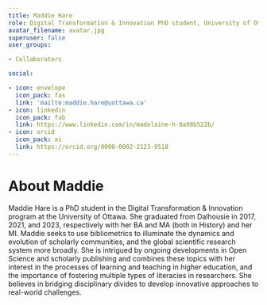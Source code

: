 ```yaml
---
title: Maddie Hare
role: Digital Transformation & Innovation PhD student, University of Ottawa
avatar_filename: avatar.jpg
superuser: false
user_groups:

- Collaborators

social:

- icon: envelope
  icon_pack: fas
  link: 'mailto:maddie.hare@uottawa.ca'
- icon: linkedin
  icon_pack: fab
  link: https://www.linkedin.com/in/madelaine-h-8a98b522b/
- icon: orcid
  icon_pack: ai
  link: https://orcid.org/0000-0002-2123-9518
---
```


# About Maddie

Maddie Hare is a PhD student in the Digital Transformation & Innovation program at the University of Ottawa. She graduated from Dalhousie in 2017, 2021, and 2023, respectively with her BA and MA (both in History) and her MI. Maddie seeks to use bibliometrics to illuminate the dynamics and evolution of scholarly communities, and the global scientific research system more broadly. She is intrigued by ongoing developments in Open Science and scholarly publishing and combines these topics with her interest in the processes of learning and teaching in higher education, and the importance of fostering multiple types of literacies in researchers. She believes in bridging disciplinary divides to develop innovative approaches to real-world challenges.


